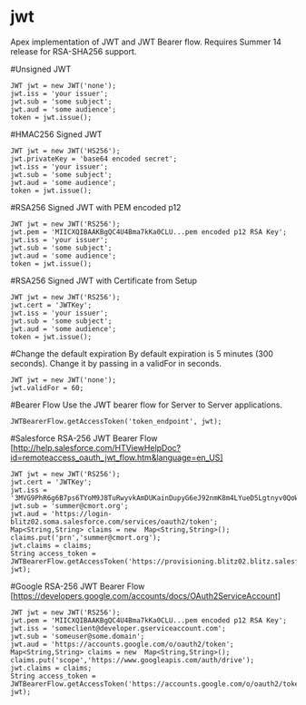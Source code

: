 jwt
===

Apex implementation of JWT and JWT Bearer flow.   Requires Summer 14 release for RSA-SHA256 support.


#Unsigned JWT
```
JWT jwt = new JWT('none');
jwt.iss = 'your issuer';
jwt.sub = 'some subject';
jwt.aud = 'some audience';
token = jwt.issue();
```

#HMAC256 Signed JWT
```
JWT jwt = new JWT('HS256');
jwt.privateKey = 'base64 encoded secret';
jwt.iss = 'your issuer';
jwt.sub = 'some subject';
jwt.aud = 'some audience';
token = jwt.issue();        
```

#RSA256 Signed JWT with PEM encoded p12
```
JWT jwt = new JWT('RS256');
jwt.pem = 'MIICXQIBAAKBgQC4U4Bma7kKa0CLU...pem encoded p12 RSA Key';
jwt.iss = 'your issuer';
jwt.sub = 'some subject';
jwt.aud = 'some audience';
token = jwt.issue();     
```

#RSA256 Signed JWT with Certificate from Setup 
```
JWT jwt = new JWT('RS256');
jwt.cert = 'JWTKey';
jwt.iss = 'your issuer';
jwt.sub = 'some subject';
jwt.aud = 'some audience';
token = jwt.issue();     
```

#Change the default expiration
By default expiration is 5 minutes (300 seconds).   Change it by passing in a validFor in seconds.  

```
JWT jwt = new JWT('none');
jwt.validFor = 60;
```

#Bearer Flow
Use the JWT bearer flow for Server to Server applications.  

```
JWTBearerFlow.getAccessToken('token_endpoint', jwt);
```

#Salesforce RSA-256 JWT Bearer Flow
[http://help.salesforce.com/HTViewHelpDoc?id=remoteaccess_oauth_jwt_flow.htm&language=en_US]

```
JWT jwt = new JWT('RS256');
jwt.cert = 'JWTKey';
jwt.iss = '3MVG9PhR6g6B7ps6TYoM9J8TuRwyvkAmDUKainDupyG6eJ92nmK8m4LYueD5Lgtnyv0QoWBrB.YjuWCVj_rl_';
jwt.sub = 'summer@cmort.org';
jwt.aud = 'https://login-blitz02.soma.salesforce.com/services/oauth2/token';
Map<String,String> claims = new  Map<String,String>();
claims.put('prn','summer@cmort.org');
jwt.claims = claims;
String access_token = JWTBearerFlow.getAccessToken('https://provisioning.blitz02.blitz.salesforce.com/services/oauth2/token', jwt);
 ```     

#Google RSA-256 JWT Bearer Flow
[https://developers.google.com/accounts/docs/OAuth2ServiceAccount]

```
JWT jwt = new JWT('RS256');
jwt.pem = 'MIICXQIBAAKBgQC4U4Bma7kKa0CLU...pem encoded p12 RSA Key';
jwt.iss = 'someclient@developer.gserviceaccount.com';
jwt.sub = 'someuser@some.domain';
jwt.aud = 'https://accounts.google.com/o/oauth2/token';
Map<String,String> claims = new  Map<String,String>();
claims.put('scope','https://www.googleapis.com/auth/drive');
jwt.claims = claims;
String access_token = JWTBearerFlow.getAccessToken('https://accounts.google.com/o/oauth2/token', jwt);
```
